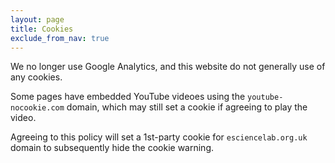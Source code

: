 ```yaml
---
layout: page
title: Cookies
exclude_from_nav: true
---
```


We no longer use Google Analytics, and this website do not generally use of any cookies.

Some pages have embedded YouTube videoes using the `youtube-nocookie.com` domain, which may still set a cookie if agreeing to play the video.

Agreeing to this policy will set a 1st-party cookie for `esciencelab.org.uk` domain to subsequently hide the cookie warning.